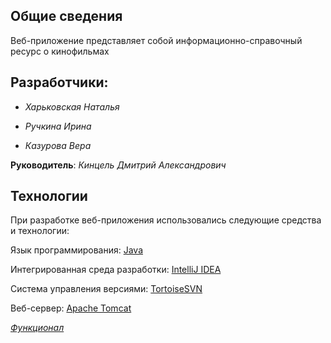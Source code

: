 ## Общие сведения ##

Веб-приложение представляет собой информационно-справочный ресурс о кинофильмах


## Разработчики: ##

  * _Харьковская Наталья_

  * _Ручкина Ирина_

  * _Казурова Вера_

**Руководитель**: _Кинцель Дмитрий Александрович_

## Технологии ##

При разработке веб-приложения использовались следующие средства и технологии:

Язык программирования: [Java ](http://www.oracle.com/technetwork/java/javase/downloads/index.html)

Интегрированная среда разработки: [IntelliJ IDEA ](http://www.jetbrains.com/idea/)

Система управления версиями: [TortoiseSVN](http://tortoisesvn.net/)

Веб-сервер: [Apache Tomcat](http://tomcat.apache.org/)



_[Функционал](Team3Functional.md)_